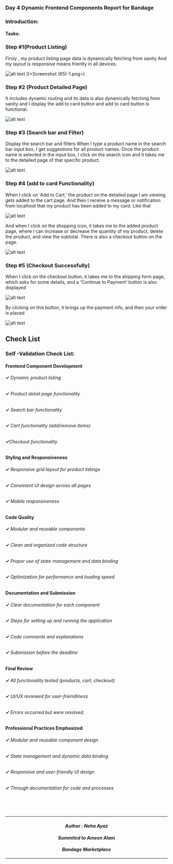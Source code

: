 ### Day 4 Dynamic Frontend Components Report for Bandage
### Introduction:
#### Tasks:
### Step #1(Product Listing)
Firsly , my product listing page data is dynamically fetching from sanity
And  my layout is responsive means friently in all devices.

![alt text](<Screenshot (65).png>)
](<Screenshot (65)-1.png>)

### Step #2 (Product Detailed Page)
It includes dynamic routing and its data is also dynamically fetching from sanity and I display the add to card button and add to card button is functional.

![alt text](<Screenshot (70).png>)

### Step #3 (Search bar and Filter)
Display the search bar and filters When I type a product name in the search bar input box, I get suggestions for all product names. Once the product name is selected in the input box, I click on the search icon and it takes me to the detailed page of that specific product.

![alt text](<Screenshot (68).png>)

### Step #4 (add to card Functionality)
When I click on 'Add to Cart,' the product on the detailed page I am viewing gets added to the cart page. And then I receive a message or notification from localhost that my product has been added to my card. Like that

![alt text](<Screenshot (71).png>)

And when I click on the shopping icon, it takes me to the added product page, where I can increase or decrease the quantity of my product, delete the product, and view the subtotal. There is also a checkout button on the page.

![alt text](<Screenshot (72).png>)

### Step #5 (Checkout Successfully)
When I click on the checkout button, it takes me to the shipping form page, which asks for some details, and a 'Continue to Payment' button is also displayed

![alt text](<Screenshot (73).png>)

By clicking on this button, it brings up the payment info, and then your order is placed

![alt text](<Screenshot (74).png>)

## Check List 
### Self -Validation Check List:
#### Frontend Component Development
###### ✔ Dynamic product listing
###### ✔ Product detail page functionality
###### ✔ Search bar functionality
###### ✔ Cart functionality (add/remove items)
###### ✔Checkout functionality

#### Styling and Responsiveness
######  ✔ Responsive grid layout for product listings
###### ✔ Consistent UI design across all pages
###### ✔ Mobile responsiveness

#### Code Quality
###### ✔ Modular and reusable components
###### ✔ Clean and organized code structure
######  ✔ Proper use of state management and data binding
###### ✔ Optimization for performance and loading speed

#### Documentation and Submission
###### ✔ Clear documentation for each component
###### ✔ Steps for setting up and running the application
###### ✔ Code comments and explanations
###### ✔ Submission before the deadline

#### Final Review
###### ✔ All functionality tested (products, cart, checkout)
###### ✔ UI/UX reviewed for user-friendliness
###### ✔ Errors occurred but were resolved.
#### Professional Practices Emphasized
###### ✔ Modular and reusable component design
###### ✔ State management and dynamic data binding
###### ✔ Responsive and user-friendly UI design
###### ✔ Through documentation for code and processes
<br><br>

---
#### <div align ="center">*Author : Neha Ayaz*</div>
#### <div align ="center">*Summited to Ameen Alam*</div>
#### <div align ="center">*Bandage Marketplace*</div>
---
